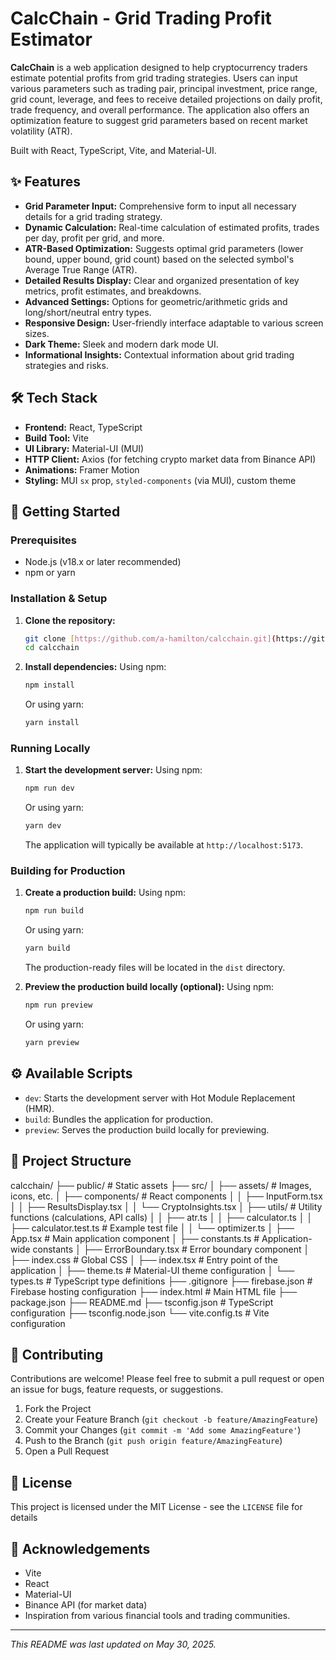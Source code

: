 # CalcChain - Grid Trading Profit Estimator

**CalcChain** is a web application designed to help cryptocurrency traders estimate potential profits from grid trading strategies. Users can input various parameters such as trading pair, principal investment, price range, grid count, leverage, and fees to receive detailed projections on daily profit, trade frequency, and overall performance. The application also offers an optimization feature to suggest grid parameters based on recent market volatility (ATR).

Built with React, TypeScript, Vite, and Material-UI.

## ✨ Features

* **Grid Parameter Input:** Comprehensive form to input all necessary details for a grid trading strategy.
* **Dynamic Calculation:** Real-time calculation of estimated profits, trades per day, profit per grid, and more.
* **ATR-Based Optimization:** Suggests optimal grid parameters (lower bound, upper bound, grid count) based on the selected symbol's Average True Range (ATR).
* **Detailed Results Display:** Clear and organized presentation of key metrics, profit estimates, and breakdowns.
* **Advanced Settings:** Options for geometric/arithmetic grids and long/short/neutral entry types.
* **Responsive Design:** User-friendly interface adaptable to various screen sizes.
* **Dark Theme:** Sleek and modern dark mode UI.
* **Informational Insights:** Contextual information about grid trading strategies and risks.

## 🛠️ Tech Stack

* **Frontend:** React, TypeScript
* **Build Tool:** Vite
* **UI Library:** Material-UI (MUI)
* **HTTP Client:** Axios (for fetching crypto market data from Binance API)
* **Animations:** Framer Motion
* **Styling:** MUI `sx` prop, `styled-components` (via MUI), custom theme

## 🚀 Getting Started

### Prerequisites

* Node.js (v18.x or later recommended)
* npm or yarn

### Installation & Setup

1.  **Clone the repository:**
    ```bash
    git clone [https://github.com/a-hamilton/calcchain.git](https://github.com/a-hamilton/calcchain.git)
    cd calcchain
    ```

2.  **Install dependencies:**
    Using npm:
    ```bash
    npm install
    ```
    Or using yarn:
    ```bash
    yarn install
    ```

### Running Locally

1.  **Start the development server:**
    Using npm:
    ```bash
    npm run dev
    ```
    Or using yarn:
    ```bash
    yarn dev
    ```
    The application will typically be available at `http://localhost:5173`.

### Building for Production

1.  **Create a production build:**
    Using npm:
    ```bash
    npm run build
    ```
    Or using yarn:
    ```bash
    yarn build
    ```
    The production-ready files will be located in the `dist` directory.

2.  **Preview the production build locally (optional):**
    Using npm:
    ```bash
    npm run preview
    ```
    Or using yarn:
    ```bash
    yarn preview
    ```

## ⚙️ Available Scripts

* `dev`: Starts the development server with Hot Module Replacement (HMR).
* `build`: Bundles the application for production.
* `preview`: Serves the production build locally for previewing.

## 📁 Project Structure


calcchain/
├── public/                 # Static assets
├── src/
│   ├── assets/             # Images, icons, etc.
│   ├── components/         # React components
│   │   ├── InputForm.tsx
│   │   ├── ResultsDisplay.tsx
│   │   └── CryptoInsights.tsx
│   ├── utils/              # Utility functions (calculations, API calls)
│   │   ├── atr.ts
│   │   ├── calculator.ts
│   │   ├── calculator.test.ts # Example test file
│   │   └── optimizer.ts
│   ├── App.tsx             # Main application component
│   ├── constants.ts        # Application-wide constants
│   ├── ErrorBoundary.tsx   # Error boundary component
│   ├── index.css           # Global CSS
│   ├── index.tsx           # Entry point of the application
│   ├── theme.ts            # Material-UI theme configuration
│   └── types.ts            # TypeScript type definitions
├── .gitignore
├── firebase.json           # Firebase hosting configuration
├── index.html              # Main HTML file
├── package.json
├── README.md
├── tsconfig.json           # TypeScript configuration
├── tsconfig.node.json
└── vite.config.ts          # Vite configuration


## 🤝 Contributing

Contributions are welcome! Please feel free to submit a pull request or open an issue for bugs, feature requests, or suggestions.

1.  Fork the Project
2.  Create your Feature Branch (`git checkout -b feature/AmazingFeature`)
3.  Commit your Changes (`git commit -m 'Add some AmazingFeature'`)
4.  Push to the Branch (`git push origin feature/AmazingFeature`)
5.  Open a Pull Request

## 📄 License

This project is licensed under the MIT License - see the `LICENSE` file for details

## 🙏 Acknowledgements

* Vite
* React
* Material-UI
* Binance API (for market data)
* Inspiration from various financial tools and trading communities.

---

*This README was last updated on May 30, 2025.*
